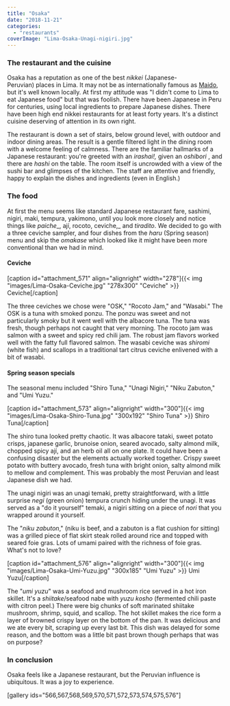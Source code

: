 ```yaml
---
title: "Osaka"
date: "2018-11-21"
categories: 
  - "restaurants"
coverImage: "Lima-Osaka-Unagi-nigiri.jpg"
---
```


### The restaurant and the cuisine

Osaka has a reputation as one of the best _nikkei_ (Japanese-Peruvian) places in Lima. It may not be as internationally famous as [Maido](https://waitwhatsthat.com/maido/), but it's well known locally. At first my attitude was "I didn't come to Lima to eat Japanese food" but that was foolish. There have been Japanese in Peru for centuries, using local ingredients to prepare Japanese dishes. There have been high end nikkei restaurants for at least forty years. It's a distinct cuisine deserving of attention in its own right.

The restaurant is down a set of stairs, below ground level, with outdoor and indoor dining areas. The result is a gentle filtered light in the dining room with a welcome feeling of calmness. There are the familiar hallmarks of a Japanese restaurant: you're greeted with an _irashai!,_ given an _oshibori_ , and there are _hashi_ on the table. The room itself is uncrowded with a view of the sushi bar and glimpses of the kitchen. The staff are attentive and friendly, happy to explain the dishes and ingredients (even in English.)

### The food

At first the menu seems like standard Japanese restaurant fare, sashimi, nigiri, maki, tempura, yakimono, until you look more closely and notice things like _paiche__, ají, rocoto, ceviche,_ and _tiradito_. We decided to go with a three ceviche sampler, and four dishes from the _haru_ (Spring season) menu and skip the _omakase_ which looked like it might have been more conventional than we had in mind.

#### Ceviche

\[caption id="attachment\_571" align="alignright" width="278"\]{{< img "images/Lima-Osaka-Ceviche.jpg" "278x300" "Ceviche" >}} Ceviche\[/caption\]

The three ceviches we chose were "OSK," "Rocoto Jam," and "Wasabi." The OSK is a tuna with smoked ponzu. The ponzu was sweet and not particularly smoky but it went well with the albacore tuna. The tuna was fresh, though perhaps not caught that very morning. The rocoto jam was salmon with a sweet and spicy red chili jam. The robust jam flavors worked well with the fatty full flavored salmon. The wasabi ceviche was _shiromi_ (white fish) and scallops in a traditional tart citrus ceviche enlivened with a bit of wasabi.

#### Spring season specials

The seasonal menu included "Shiro Tuna," "Unagi Nigiri," "Niku Zabuton," and "Umi Yuzu."

\[caption id="attachment\_573" align="alignright" width="300"\]{{< img "images/Lima-Osaka-Shiro-Tuna.jpg" "300x192" "Shiro Tuna" >}} Shiro Tuna\[/caption\]

The shiro tuna looked pretty chaotic. It was albacore tataki, sweet potato crisps, japanese garlic, brunoise onion, seared avocado, salty almond milk, chopped spicy ají, and an herb oil all on one plate. It could have been a confusing disaster but the elements actually worked together. Crispy sweet potato with buttery avocado, fresh tuna with bright onion, salty almond milk to mellow and complement. This was probably the most Peruvian and least Japanese dish we had.

The unagi nigiri was an unagi temaki, pretty straightforward, with a little surprise _negi_ (green onion) tempura crunch hiding under the unagi. It was served as a "do it yourself" temaki, a nigiri sitting on a piece of _nori_ that you wrapped around it yourself.

The "_niku zabuton_," (niku is beef, and a zabuton is a flat cushion for sitting) was a grilled piece of flat skirt steak rolled around rice and topped with seared foie gras. Lots of umami paired with the richness of foie gras. What's not to love?

\[caption id="attachment\_576" align="alignright" width="300"\]{{< img "images/Lima-Osaka-Umi-Yuzu.jpg" "300x185" "Umi Yuzu" >}} Umi Yuzu\[/caption\]

The "_umi yuzu_" was a seafood and mushroom rice served in a hot iron skillet. It's a _shiitake_/seafood nabe with _yuzu kosho_ (fermented chili paste with citron peel.) There were big chunks of soft marinated shiitake mushroom, shrimp, squid, and scallop. The hot skillet makes the rice form a layer of browned crispy layer on the bottom of the pan. It was delicious and we ate every bit, scraping up every last bit. This dish was delayed for some reason, and the bottom was a little bit past brown though perhaps that was on purpose?

### In conclusion

Osaka feels like a Japanese restaurant, but the Peruvian influence is ubiquitous. It was a joy to experience.

\[gallery ids="566,567,568,569,570,571,572,573,574,575,576"\]
